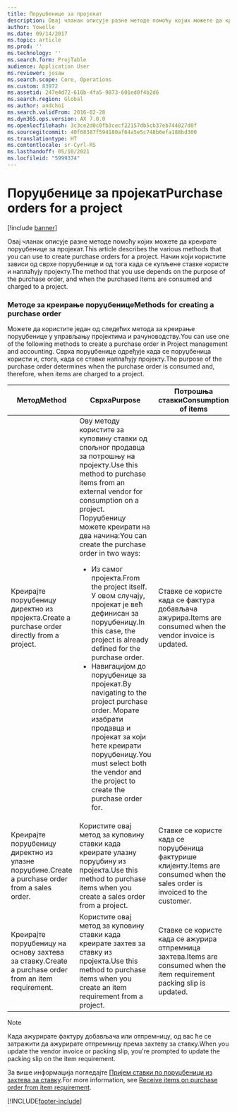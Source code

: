 ```yaml
---
title: Поруџбенице за пројекат
description: Овај чланак описује разне методе помоћу којих можете да креирате поруџбенице за пројекат. Начин који користите зависи од сврхе поруџбенице и од тога када се купљене ставке користе и наплаћују пројекту.
author: Yowelle
ms.date: 09/14/2017
ms.topic: article
ms.prod: ''
ms.technology: ''
ms.search.form: ProjTable
audience: Application User
ms.reviewer: josaw
ms.search.scope: Core, Operations
ms.custom: 83972
ms.assetid: 247e4d72-610b-4fa5-9873-601ed0f4b2d6
ms.search.region: Global
ms.author: andchoi
ms.search.validFrom: 2016-02-28
ms.dyn365.ops.version: AX 7.0.0
ms.openlocfilehash: 3c3ce2d0c0fb3cecf22157db5cb37eb744027d0f
ms.sourcegitcommit: 40f68387f594180af64a5e5c748b6efa188bd300
ms.translationtype: HT
ms.contentlocale: sr-Cyrl-RS
ms.lasthandoff: 05/10/2021
ms.locfileid: "5999374"
---
```

# <a name="purchase-orders-for-a-project"></a><span data-ttu-id="2fd05-104">Поруџбенице за пројекат</span><span class="sxs-lookup"><span data-stu-id="2fd05-104">Purchase orders for a project</span></span>

[!include [banner](../includes/banner.md)]

<span data-ttu-id="2fd05-105">Овај чланак описује разне методе помоћу којих можете да креирате поруџбенице за пројекат.</span><span class="sxs-lookup"><span data-stu-id="2fd05-105">This article describes the various methods that you can use to create purchase orders for a project.</span></span> <span data-ttu-id="2fd05-106">Начин који користите зависи од сврхе поруџбенице и од тога када се купљене ставке користе и наплаћују пројекту.</span><span class="sxs-lookup"><span data-stu-id="2fd05-106">The method that you use depends on the purpose of the purchase order, and when the purchased items are consumed and charged to a project.</span></span>

### <a name="methods-for-creating-a-purchase-order"></a><span data-ttu-id="2fd05-107">Методе за креирање поруџбенице</span><span class="sxs-lookup"><span data-stu-id="2fd05-107">Methods for creating a purchase order</span></span>

<span data-ttu-id="2fd05-108">Можете да користите један од следећих метода за креирање поруџбенице у управљању пројектима и рачуноводству.</span><span class="sxs-lookup"><span data-stu-id="2fd05-108">You can use one of the following methods to create a purchase order in Project management and accounting.</span></span> <span data-ttu-id="2fd05-109">Сврха поруџбенице одређује када се поруџбеница користи и, стога, када се ставке наплаћују пројекту.</span><span class="sxs-lookup"><span data-stu-id="2fd05-109">The purpose of the purchase order determines when the purchase order is consumed and, therefore, when items are charged to a project.</span></span>

<table>
<colgroup>
<col width="33%" />
<col width="33%" />
<col width="33%" />
</colgroup>
<thead>
<tr class="header">
<th><span data-ttu-id="2fd05-110">Метод</span><span class="sxs-lookup"><span data-stu-id="2fd05-110">Method</span></span></th>
<th><span data-ttu-id="2fd05-111">Сврха</span><span class="sxs-lookup"><span data-stu-id="2fd05-111">Purpose</span></span></th>
<th><span data-ttu-id="2fd05-112">Потрошња ставки</span><span class="sxs-lookup"><span data-stu-id="2fd05-112">Consumption of items</span></span></th>
</tr>
</thead>
<tbody>
<tr class="odd">
<td><span data-ttu-id="2fd05-113">Креирајте поруџбеницу директно из пројекта.</span><span class="sxs-lookup"><span data-stu-id="2fd05-113">Create a purchase order directly from a project.</span></span></td>
<td><span data-ttu-id="2fd05-114">Ову методу користите за куповину ставки од спољног продавца за потрошњу на пројекту.</span><span class="sxs-lookup"><span data-stu-id="2fd05-114">Use this method to purchase items from an external vendor for consumption on a project.</span></span> <span data-ttu-id="2fd05-115">Поруџбеницу можете креирати на два начина:</span><span class="sxs-lookup"><span data-stu-id="2fd05-115">You can create the purchase order in two ways:</span></span>
<ul>
<li><span data-ttu-id="2fd05-116">Из самог пројекта.</span><span class="sxs-lookup"><span data-stu-id="2fd05-116">From the project itself.</span></span> <span data-ttu-id="2fd05-117">У овом случају, пројекат је већ дефинисан за поруџбеницу.</span><span class="sxs-lookup"><span data-stu-id="2fd05-117">In this case, the project is already defined for the purchase order.</span></span></li>
<li><span data-ttu-id="2fd05-118">Навигацијом до поруџбенице за пројекат.</span><span class="sxs-lookup"><span data-stu-id="2fd05-118">By navigating to the project purchase order.</span></span> <span data-ttu-id="2fd05-119">Морате изабрати продавца и пројекат за који ћете креирати поруџбеницу.</span><span class="sxs-lookup"><span data-stu-id="2fd05-119">You must select both the vendor and the project to create the purchase order for.</span></span></li>
</ul></td>
<td><span data-ttu-id="2fd05-120">Ставке се користе када се фактура добављача ажурира.</span><span class="sxs-lookup"><span data-stu-id="2fd05-120">Items are consumed when the vendor invoice is updated.</span></span></td>
</tr>
<tr class="even">
<td><span data-ttu-id="2fd05-121">Креирајте поруџбеницу директно из улазне поруџбине.</span><span class="sxs-lookup"><span data-stu-id="2fd05-121">Create a purchase order from a sales order.</span></span></td>
<td><span data-ttu-id="2fd05-122">Користите овај метод за куповину ставки када креирате улазну поруџбину из пројекта.</span><span class="sxs-lookup"><span data-stu-id="2fd05-122">Use this method to purchase items when you create a sales order from a project.</span></span></td>
<td><span data-ttu-id="2fd05-123">Ставке се користе када се поруџбеница фактурише клијенту.</span><span class="sxs-lookup"><span data-stu-id="2fd05-123">Items are consumed when the sales order is invoiced to the customer.</span></span></td>
</tr>
<tr class="odd">
<td><span data-ttu-id="2fd05-124">Креирајте поруџбеницу на основу захтева за ставку.</span><span class="sxs-lookup"><span data-stu-id="2fd05-124">Create a purchase order from an item requirement.</span></span></td>
<td><span data-ttu-id="2fd05-125">Користите овај метод за куповину ставки када креирате захтев за ставку из пројекта.</span><span class="sxs-lookup"><span data-stu-id="2fd05-125">Use this method to purchase items when you create an item requirement from a project.</span></span></td>
<td><span data-ttu-id="2fd05-126">Ставке се користе када се ажурира отпремница захтева.</span><span class="sxs-lookup"><span data-stu-id="2fd05-126">Items are consumed when the item requirement packing slip is updated.</span></span></td>
</tr>
</tbody>
</table>

> [!NOTE] 
> <span data-ttu-id="2fd05-127">Када ажурирате фактуру добављача или отпремницу, од вас ће се затражити да ажурирате отпремницу према захтеву за ставку.</span><span class="sxs-lookup"><span data-stu-id="2fd05-127">When you update the vendor invoice or packing slip, you're prompted to update the packing slip on the item requirement.</span></span>

<span data-ttu-id="2fd05-128">За више информација погледајте [Пријем ставки по поруџбеници из захтева за ставку](tasks/receive-items-purchase-order-item-requirement.md).</span><span class="sxs-lookup"><span data-stu-id="2fd05-128">For more information, see [Receive items on purchase order from item requirement](tasks/receive-items-purchase-order-item-requirement.md).</span></span>



[!INCLUDE[footer-include](../includes/footer-banner.md)]
